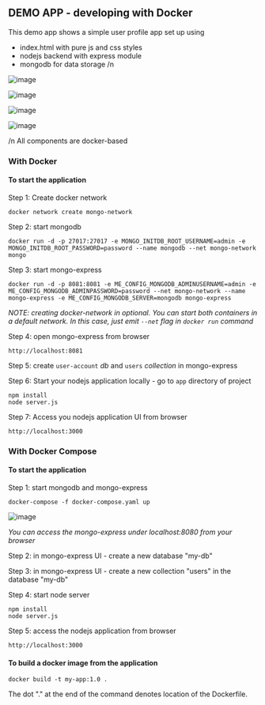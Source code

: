 ## DEMO APP - developing with Docker

This demo app shows a simple user profile app set up using 
- index.html with pure js and css styles
- nodejs backend with express module
- mongodb for data storage /n

![image](https://github.com/victorwokili/DevOps/assets/18079443/c2bb6d5b-d215-48a0-ba0d-a5be6774949e)

![image](https://github.com/victorwokili/DevOps/assets/18079443/59abec8b-d6e1-4007-9084-cac4e658e6d5)

![image](https://github.com/victorwokili/DevOps/assets/18079443/a3de867e-f146-46a8-acf4-21a4505c92f1)

![image](https://github.com/victorwokili/DevOps/assets/18079443/79ee2c2d-6df3-4c7e-b055-65b29d9ad08f)



/n All components are docker-based

### With Docker

#### To start the application

Step 1: Create docker network

    docker network create mongo-network 

Step 2: start mongodb 

    docker run -d -p 27017:27017 -e MONGO_INITDB_ROOT_USERNAME=admin -e MONGO_INITDB_ROOT_PASSWORD=password --name mongodb --net mongo-network mongo    

Step 3: start mongo-express
    
    docker run -d -p 8081:8081 -e ME_CONFIG_MONGODB_ADMINUSERNAME=admin -e ME_CONFIG_MONGODB_ADMINPASSWORD=password --net mongo-network --name mongo-express -e ME_CONFIG_MONGODB_SERVER=mongodb mongo-express   

_NOTE: creating docker-network in optional. You can start both containers in a default network. In this case, just emit `--net` flag in `docker run` command_

Step 4: open mongo-express from browser

    http://localhost:8081

Step 5: create `user-account` _db_ and `users` _collection_ in mongo-express

Step 6: Start your nodejs application locally - go to `app` directory of project 

    npm install 
    node server.js
    
Step 7: Access you nodejs application UI from browser

    http://localhost:3000

### With Docker Compose

#### To start the application

Step 1: start mongodb and mongo-express

    docker-compose -f docker-compose.yaml up

![image](https://github.com/victorwokili/DevOps/assets/18079443/1649bdf0-c628-429d-a192-7fa29d9754e8)


_You can access the mongo-express under localhost:8080 from your browser_
    
Step 2: in mongo-express UI - create a new database "my-db"

Step 3: in mongo-express UI - create a new collection "users" in the database "my-db"       
    
Step 4: start node server 

    npm install
    node server.js
    
Step 5: access the nodejs application from browser 

    http://localhost:3000

#### To build a docker image from the application

    docker build -t my-app:1.0 .       
    
The dot "." at the end of the command denotes location of the Dockerfile.
